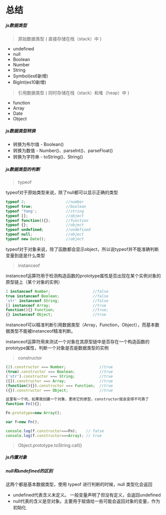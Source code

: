 # 总结

##### js数据类型

> 原始数据类型 ( 直接存储在栈（stack）中 )

- undefined
- null
- Boolean
- Number
- String
- Symbol(es6新增)
- BigInt(es10新增)

> 引用数据类型 ( 同时存储在栈（stack）和堆（heap）中 )

- function
- Array
- Date
- Object

##### js数据类型转换

- 转换为布尔值 - Boolean()
- 转换为数值 - Number()、parseInt()、parseFloat()
- 转换为字符串 - toString()、String()

##### js数据类型的判断

> typeof

typeof对于原始类型来说，除了null都可以显示正确的类型

```javascript
typeof 2;                  //number
typeof true;               //boolean
typeof 'Yang';             //string
typeof [];                 //object
typeof function(){};       //function
typeof {};                 //object
typeof undefined;          //undefined
typeof null;               //object
typeof new Date();         //object
```

typeof对于对象来说，除了函数都会显示object，所以说typeof并不能准确判断变量到底是什么类型

> instanceof

instanceof运算符用于检测构造函数的prototype属性是否出现在某个实例对象的原型链上（某个对象的实例）

```javascript
2 instanceof Number;                   //false
true instanceof Boolean;               //false
'str' instanceof String;               //false
[] instanceof Array;                   //true
function(){} Function;                 //true;
{} instanceof Object;                  //true
```

instanceof可以精准判断引用数据类型（Array，Function，Object），而基本数据类型不能被instanceof精准判断。

instanceof运算符用来测试一个对象在其原型链中是否存在一个构造函数的prototype属性，判断一个对象是否是数据类型的实例

> constructor

```javascript
(2).constructor === Number;               //true
(true).constructor === Boolean;           //true
('str').constructor === String;           //true
([]).constructor === Array;               //true
(function(){}).constructor === Function;  //true
({}).constructor === Object;              //true

这里有一个坑，如果我创建一个对象，更改它的原型，constructor就会变得不可靠了
function Fn(){};

Fn.prototype=new Array();

var f=new Fn();

console.log(f.constructor===Fn);    // false
console.log(f.constructor===Array); // true
```

> Object.prototype.toString.call()



##### js内置对象



##### null和undefined的区别

这两个都是基本数据类型，使用 typeof 进行判断的时候，null 类型化会返回

- undefined代表含义未定义。 一般变量声明了但没有定义，会返回undefined
- null代表的含义是空对象。主要用于赋值给一些可能会返回对象的变量，作为初始化

